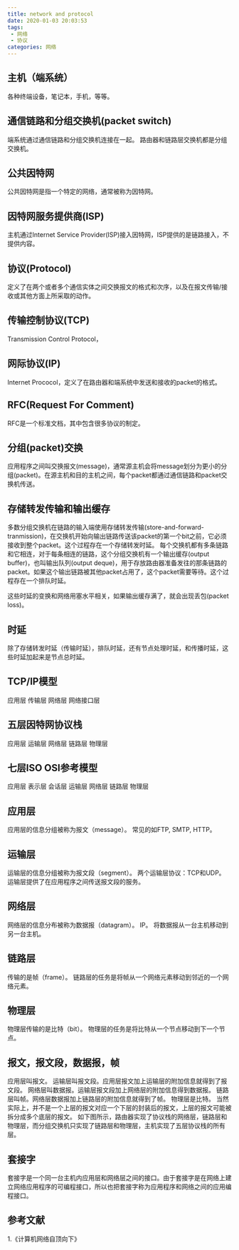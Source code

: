 ```yaml
---
title: network and protocol
date: 2020-01-03 20:03:53
tags:
 - 网络
 - 协议
categories: 网络
---
```



## 主机（端系统）
各种终端设备，笔记本，手机，等等。


## 通信链路和分组交换机(packet switch)
端系统通过通信链路和分组交换机连接在一起。
路由器和链路层交换机都是分组交换机。

## 公共因特网
公共因特网是指一个特定的网络，通常被称为因特网。

## 因特网服务提供商(ISP)
主机通过Internet Service Provider(ISP)接入因特网，ISP提供的是链路接入，不提供内容。

## 协议(Protocol)
定义了在两个或者多个通信实体之间交换报文的格式和次序，以及在报文传输/接收或其他方面上所采取的动作。

## 传输控制协议(TCP)
Transmission Control Protocol，

## 网际协议(IP)
Internet Prococol，定义了在路由器和端系统中发送和接收的packet的格式。

## RFC(Request For Comment)
RFC是一个标准文档，其中包含很多协议的制定。

## 分组(packet)交换
应用程序之间叫交换报文(message)，通常源主机会将message划分为更小的分组(packet)。在源主机和目的主机之间，每个packet都通过通信链路和packet交换机传送。

## 存储转发传输和输出缓存
多数分组交换机在链路的输入端使用存储转发传输(store-and-forward-tranmission)，在交换机开始向输出链路传送该packet的第一个bit之前，它必须接收到整个packet。这个过程存在一个存储转发时延。
每个交换机都有多条链路和它相连，对于每条相连的链路，这个分组交换机有一个输出缓存(output buffer)，也叫输出队列(output deque)，用于存放路由器准备发往的那条链路的packet。如果这个输出链路被其他packet占用了，这个packet需要等待。这个过程存在一个排队时延。

这些时延的变换和网络用塞水平相关，如果输出缓存满了，就会出现丢包(packet loss)。

## 时延
除了存储转发时延（传输时延），排队时延，还有节点处理时延，和传播时延，这些时延加起来是节点总时延。

## TCP/IP模型
应用层
传输层
网络层
网络接口层

## 五层因特网协议栈
应用层
运输层
网络层
链路层
物理层

## 七层ISO OSI参考模型
应用层
表示层
会话层
运输层
网络层
链路层
物理层

## 应用层
应用层的信息分组被称为报文（message）。
常见的如FTP, SMTP, HTTP。

## 运输层
运输层的信息分组被称为报文段（segment）。
两个运输层协议：TCP和UDP。
运输层提供了在应用程序之间传送报文段的服务。

## 网络层
网络层的信息分布被称为数据报（datagram）。
IP。
将数据报从一台主机移动到另一台主机。

## 链路层
传输的是帧（frame）。
链路层的任务是将帧从一个网络元素移动到邻近的一个网络元素。

## 物理层
物理层传输的是比特（bit）。
物理层的任务是将比特从一个节点移动到下一个节点。

## 报文，报文段，数据报，帧
应用层叫报文。
运输层叫报文段。应用层报文加上运输层的附加信息就得到了报文段。
网络层叫数据报。运输层报文段加上网络层的附加信息得到数据报。
链路层叫帧。网络层数据报加上链路层的附加信息就得到了帧。
物理层是比特。
当然实际上，并不是一个上层的报文对应一个下层的封装后的报文，上层的报文可能被拆分成多个底层的报文。
如下图所示，路由器实现了协议栈的网络层，链路层和物理层，而分组交换机只实现了链路层和物理层，主机实现了五层协议栈的所有层。


## 套接字
套接字是一个同一台主机内应用层和网络层之间的接口。由于套接字是在网络上建立网络应用程序的可编程接口，所以也把套接字称为应用程序和网络之间的应用编程接口。

## 参考文献
1.《计算机网络自顶向下》

